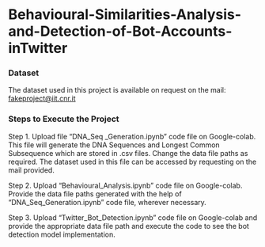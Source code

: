 # Behavioural-Similarities-Analysis-and-Detection-of-Bot-Accounts-inTwitter

### Dataset
The dataset used in this project is available on request on the mail: fakeproject@iit.cnr.it

### Steps to Execute the Project
Step 1. Upload file “DNA_Seq _Generation.ipynb” code file on Google-colab. This file will generate the DNA Sequences and Longest Common Subsequence which are stored in .csv
files. Change the data file paths as required. The dataset used in this file can be accessed by requesting on the mail provided.

Step 2. Upload “Behavioural_Analysis.ipynb” code file on Google-colab. Provide the data file paths generated with the help of “DNA_Seq_Generation.ipynb” code file, wherever necessary.

Step 3. Upload “Twitter_Bot_Detection.ipynb” code file on Google-colab and provide the appropriate data file path and execute the code to see the bot detection model implementation.

